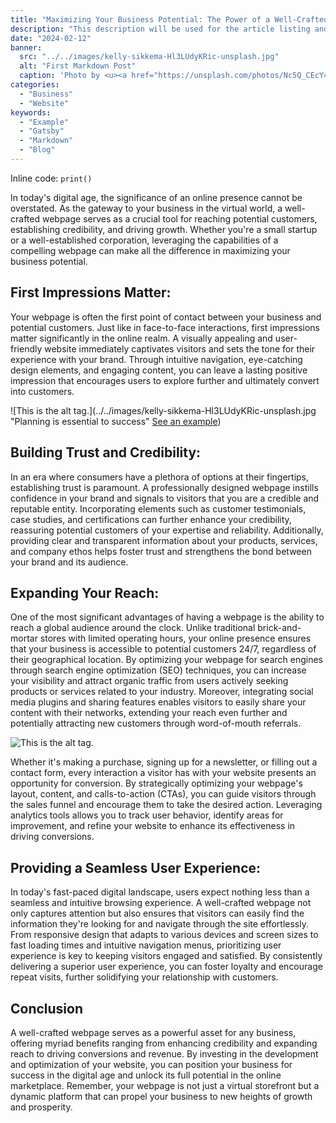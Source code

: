 ```yaml
---
title: "Maximizing Your Business Potential: The Power of a Well-Crafted Webpage."
description: "This description will be used for the article listing and search results on Google."
date: "2024-02-12"
banner:
  src: "../../images/kelly-sikkema-Hl3LUdyKRic-unsplash.jpg"
  alt: "First Markdown Post"
  caption: 'Photo by <u><a href="https://unsplash.com/photos/Nc5Q_CEcY44">Florian Olivo</a></u>'
categories:
  - "Business"
  - "Website"
keywords:
  - "Example"
  - "Gatsby"
  - "Markdown"
  - "Blog"
---
```


Inline code: `print()`

In today's digital age, the significance of an online presence cannot be overstated. As the gateway to your business in the virtual world, a well-crafted webpage serves as a crucial tool for reaching potential customers, establishing credibility, and driving growth. Whether you're a small startup or a well-established corporation, leveraging the capabilities of a compelling webpage can make all the difference in maximizing your business potential.

## First Impressions Matter:

Your webpage is often the first point of contact between your business and potential customers. Just like in face-to-face interactions, first impressions matter significantly in the online realm. A visually appealing and user-friendly website immediately captivates visitors and sets the tone for their experience with your brand. Through intuitive navigation, eye-catching design elements, and engaging content, you can leave a lasting positive impression that encourages users to explore further and ultimately convert into customers.

![This is the alt tag.](../../images/kelly-sikkema-Hl3LUdyKRic-unsplash.jpg "Planning is essential to success" [See an example](https://stmstudiosupplies.com/))

## Building Trust and Credibility:

In an era where consumers have a plethora of options at their fingertips, establishing trust is paramount. A professionally designed webpage instills confidence in your brand and signals to visitors that you are a credible and reputable entity. Incorporating elements such as customer testimonials, case studies, and certifications can further enhance your credibility, reassuring potential customers of your expertise and reliability. Additionally, providing clear and transparent information about your products, services, and company ethos helps foster trust and strengthens the bond between your brand and its audience.

## Expanding Your Reach:

One of the most significant advantages of having a webpage is the ability to reach a global audience around the clock. Unlike traditional brick-and-mortar stores with limited operating hours, your online presence ensures that your business is accessible to potential customers 24/7, regardless of their geographical location. By optimizing your webpage for search engines through search engine optimization (SEO) techniques, you can increase your visibility and attract organic traffic from users actively seeking products or services related to your industry. Moreover, integrating social media plugins and sharing features enables visitors to easily share your content with their networks, extending your reach even further and potentially attracting new customers through word-of-mouth referrals.

![This is the alt tag.](../../images/charles-deluvio-DgoyKNgPiFQ-unsplash.jpg)

Whether it's making a purchase, signing up for a newsletter, or filling out a contact form, every interaction a visitor has with your website presents an opportunity for conversion. By strategically optimizing your webpage's layout, content, and calls-to-action (CTAs), you can guide visitors through the sales funnel and encourage them to take the desired action. Leveraging analytics tools allows you to track user behavior, identify areas for improvement, and refine your website to enhance its effectiveness in driving conversions.

## Providing a Seamless User Experience:

In today's fast-paced digital landscape, users expect nothing less than a seamless and intuitive browsing experience. A well-crafted webpage not only captures attention but also ensures that visitors can easily find the information they're looking for and navigate through the site effortlessly. From responsive design that adapts to various devices and screen sizes to fast loading times and intuitive navigation menus, prioritizing user experience is key to keeping visitors engaged and satisfied. By consistently delivering a superior user experience, you can foster loyalty and encourage repeat visits, further solidifying your relationship with customers.

## Conclusion

A well-crafted webpage serves as a powerful asset for any business, offering myriad benefits ranging from enhancing credibility and expanding reach to driving conversions and revenue. By investing in the development and optimization of your website, you can position your business for success in the digital age and unlock its full potential in the online marketplace. Remember, your webpage is not just a virtual storefront but a dynamic platform that can propel your business to new heights of growth and prosperity.
